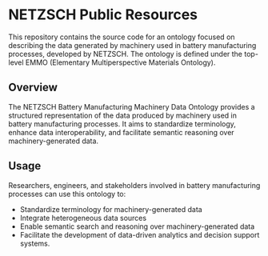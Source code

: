 # NETZSCH Public Resources
This repository contains the source code for an ontology focused on describing the data generated by machinery used in battery manufacturing processes, developed by NETZSCH. The ontology is defined under the top-level EMMO (Elementary Multiperspective Materials Ontology).

## Overview
The NETZSCH Battery Manufacturing Machinery Data Ontology provides a structured representation of the data produced by machinery used in battery manufacturing processes. It aims to standardize terminology, enhance data interoperability, and facilitate semantic reasoning over machinery-generated data.

## Usage
Researchers, engineers, and stakeholders involved in battery manufacturing processes can use this ontology to:

- Standardize terminology for machinery-generated data  
- Integrate heterogeneous data sources  
- Enable semantic search and reasoning over machinery-generated data  
- Facilitate the development of data-driven analytics and decision support systems.  
